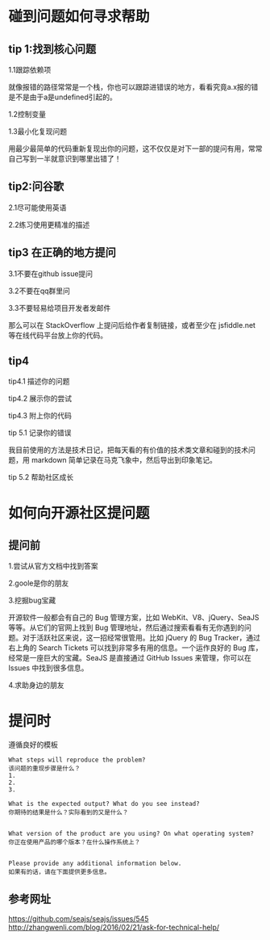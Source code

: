 # 碰到问题如何寻求帮助
## tip 1:找到核心问题

1.1跟踪依赖项

就像报错的路径常常是一个栈，你也可以跟踪进错误的地方，看看究竟a.x报的错是不是由于a是undefined引起的。

1.2控制变量

1.3最小化复现问题

用最少最简单的代码重新复现出你的问题，这不仅仅是对下一部的提问有用，常常自己写到一半就意识到哪里出错了！

## tip2:问谷歌

2.1尽可能使用英语

2.2练习使用更精准的描述

## tip3 在正确的地方提问

3.1不要在github issue提问

3.2不要在qq群里问

3.3不要轻易给项目开发者发邮件

那么可以在 StackOverflow 上提问后给作者复制链接，或者至少在 jsfiddle.net 等在线代码平台放上你的代码。

## tip4
tip4.1 描述你的问题

tip4.2 展示你的尝试

tip4.3 附上你的代码

tip 5.1 记录你的错误

我目前使用的方法是技术日记，把每天看的有价值的技术类文章和碰到的技术问题，用 markdown 简单记录在马克飞象中，然后导出到印象笔记。

tip 5.2 帮助社区成长

# 如何向开源社区提问题

## 提问前
1.尝试从官方文档中找到答案

2.goole是你的朋友

3.挖掘bug宝藏

开源软件一般都会有自己的 Bug 管理方案，比如 WebKit、V8、jQuery、SeaJS 等等。从它们的官网上找到 Bug 管理地址，然后通过搜索看看有无你遇到的问题。对于活跃社区来说，这一招经常很管用。比如 jQuery 的 Bug Tracker，通过右上角的 Search Tickets 可以找到非常多有用的信息。一个运作良好的 Bug 库，经常是一座巨大的宝藏。SeaJS 是直接通过 GitHub Issues 来管理，你可以在 Issues 中找到很多信息。

4.求助身边的朋友

# 提问时

遵循良好的模板

```
What steps will reproduce the problem? 
该问题的重现步骤是什么？
1. 
2. 
3. 

What is the expected output? What do you see instead? 
你期待的结果是什么？实际看到的又是什么？


What version of the product are you using? On what operating system? 
你正在使用产品的哪个版本？在什么操作系统上？


Please provide any additional information below.
如果有的话，请在下面提供更多信息。
```

## 参考网址
https://github.com/seajs/seajs/issues/545
http://zhangwenli.com/blog/2016/02/21/ask-for-technical-help/


